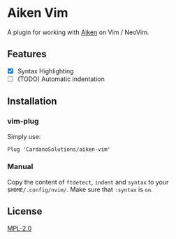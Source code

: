 # Aiken Vim

A plugin for working with [Aiken](https://github.com/txpipe/aiken) on Vim / NeoVim.

## Features

- [x] Syntax Highlighting
- [ ] (TODO) Automatic indentation

## Installation

### vim-plug

Simply use:

```vim
Plug 'CardanoSolutions/aiken-vim'
```

### Manual

Copy the content of `ftdetect`, `indent` and `syntax` to your `$HOME/.config/nvim/`.
Make sure that `:syntax` is `on`.

## License

[MPL-2.0](./LICENSE)
